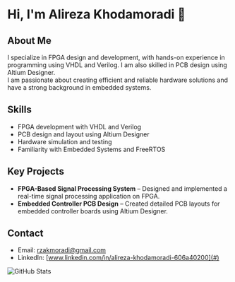 # Hi, I'm Alireza Khodamoradi 👋

## About Me  
I specialize in FPGA design and development, with hands-on experience in programming using VHDL and Verilog. I am also skilled in PCB design using Altium Designer.  
I am passionate about creating efficient and reliable hardware solutions and have a strong background in embedded systems.

## Skills  
- FPGA development with VHDL and Verilog  
- PCB design and layout using Altium Designer  
- Hardware simulation and testing  
- Familiarity with Embedded Systems and FreeRTOS

## Key Projects  
- **FPGA-Based Signal Processing System** – Designed and implemented a real-time signal processing application on FPGA.  
- **Embedded Controller PCB Design** – Created detailed PCB layouts for embedded controller boards using Altium Designer.

## Contact  
- Email: rzakmoradi@gmail.com
- LinkedIn: [www.linkedin.com/in/alireza-khodamoradi-606a40200](#)  


![GitHub Stats](https://github-readme-stats.vercel.app/api?username=Rzakmoradi&show_icons=true&theme=default)
